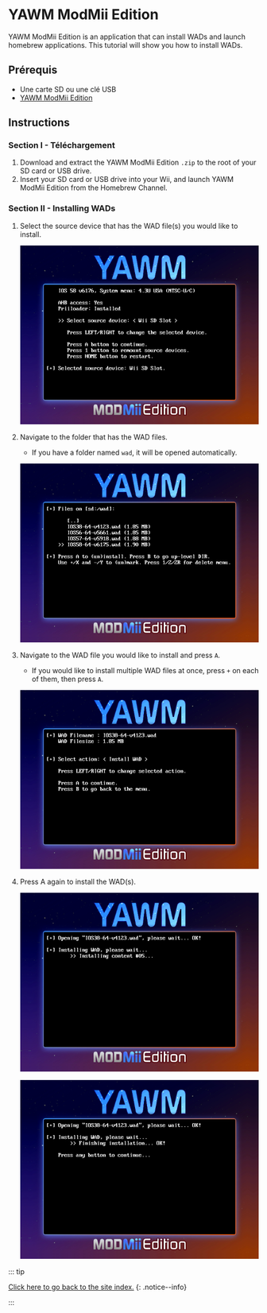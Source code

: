 # YAWM ModMii Edition

YAWM ModMii Edition is an application that can install WADs and launch homebrew applications.
This tutorial will show you how to install WADs.

## Prérequis

- Une carte SD ou une clé USB
- [YAWM ModMii Edition](https://oscwii.org/library/app/yawmme)

## Instructions

### Section I - Téléchargement

1. Download and extract the YAWM ModMii Edition `.zip` to the root of your SD card or USB drive.
2. Insert your SD card or USB drive into your Wii, and launch YAWM ModMii Edition from the Homebrew Channel.

### Section II - Installing WADs

1. Select the source device that has the WAD file(s) you would like to install.

   ![](/images/homebrew/yawmME/source_device.png)

2. Navigate to the folder that has the WAD files.

   - If you have a folder named `wad`, it will be opened automatically.

   ![](/images/homebrew/yawmME/file_selection.png)

3. Navigate to the WAD file you would like to install and press `A`.

   - If you would like to install multiple WAD files at once, press `+` on each of them, then press `A`.

   ![](/images/homebrew/yawmME/install_wad.png)

4. Press A again to install the WAD(s).

   ![](/images/homebrew/yawmME/installing_wad.png)

   ![](/images/homebrew/yawmME/installing_wad_ok.png)

::: tip

[Click here to go back to the site index.](site-navigation)
{: .notice--info}

:::
